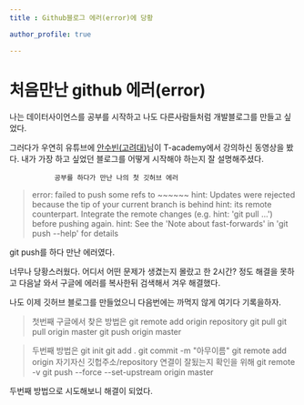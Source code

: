 ```yaml
---
title : Github블로그 에러(error)에 당황

author_profile: true

---
```

# 처음만난 github 에러(error)
나는 데이터사이언스를 공부를 시작하고 나도 다른사람들처럼 개발블로그를 만들고 싶었다.

 그러다가 우연히 유튜브에 [안수빈(고려대)](https://subinium.github.io/)님이 T-academy에서 강의하신 동영상을 봤다. 내가 가장 하고 싶었던 블로그를 어떻게 시작해야 하는지 잘 설명해주셨다.

               공부를 하다가 만난 나의 첫 깃허브 에러

 >error: failed to push some refs to ~~~~~~
hint: Updates were rejected because the tip of your current branch is behind
hint: its remote counterpart. Integrate the remote changes (e.g.
hint: 'git pull ...') before pushing again.
hint: See the 'Note about fast-forwards' in 'git push --help' for details

git push를 하다 만난 에러였다.

너무나 당황스러웠다. 어디서 어떤 문제가 생겼는지 몰랐고 한 2시간? 정도 해결을 못하고 다음날 와서 구글에 에러를 복사한뒤 검색해서 겨우 해결했다.

나도 이제 깃허브 블로그를 만들었으니 다음번에는 까먹지 않게 여기다 기록을하자.


>첫번째 구글에서 찾은 방법은
git remote add origin repository
git pull 
git pull origin master
git push origin master



>두번째 방법은
git init
git add .
git commit -m "아무이름"
git remote add origin 자기자신 깃헙주소/repository
연결이 잘됬는지 확인을 위해
git remote -v
git push --force --set-upstream origin master



두번째 방법으로 시도해보니 해결이 되었다.
